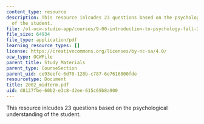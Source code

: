 ```yaml
---
content_type: resource
description: This resource inlcudes 23 questions based on the psychological understanding
  of the student.
file: /ol-ocw-studio-app/courses/9-00-introduction-to-psychology-fall-2004/d8127fbe60b2e3c8d2ee615c69b8a900_2002_midterm.pdf
file_size: 64934
file_type: application/pdf
learning_resource_types: []
license: https://creativecommons.org/licenses/by-nc-sa/4.0/
ocw_type: OCWFile
parent_title: Study Materials
parent_type: CourseSection
parent_uid: ce93eefc-6d70-128b-c787-6e7616800fde
resourcetype: Document
title: 2002_midterm.pdf
uid: d8127fbe-60b2-e3c8-d2ee-615c69b8a900
---
```

This resource inlcudes 23 questions based on the psychological understanding of the student.